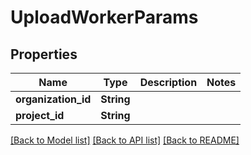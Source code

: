 # UploadWorkerParams

## Properties

Name | Type | Description | Notes
------------ | ------------- | ------------- | -------------
**organization_id** | **String** |  | 
**project_id** | **String** |  | 

[[Back to Model list]](../README.md#documentation-for-models) [[Back to API list]](../README.md#documentation-for-api-endpoints) [[Back to README]](../README.md)


